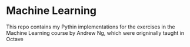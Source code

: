 # Machine Learning

This repo contains my Pythin implementations for the exercises in the Machine Learning course by Andrew Ng, which were origninally taught in Octave
